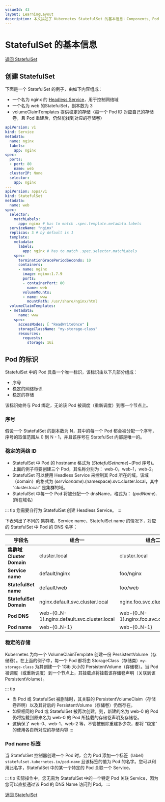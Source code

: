 ```yaml
---
vssueId: 43
layout: LearningLayout
description: 本文描述了 Kubernetes StatefulSet 的基本信息：Components、Pod Selector、Pod Identity
---
```


# StatefulSet 的基本信息

[返回 StatefulSet](./)

## 创建 StatefulSet

下面是一个 StatefulSet 的例子，由如下内容组成：
* 一个名为 nginx 的 [Headless Service](https://kubernetes.io/docs/concepts/services-networking/service/#headless-service)，用于控制网络域
* 一个名为 web 的StatefulSet，副本数为 3
* volumeClaimTemplates 提供稳定的存储（每一个 Pod ID 对应自己的存储卷，且 Pod 重建后，仍然能找到对应的存储卷）

``` yaml
apiVersion: v1
kind: Service
metadata:
  name: nginx
  labels:
    app: nginx
spec:
  ports:
  - port: 80
    name: web
  clusterIP: None
  selector:
    app: nginx
---
apiVersion: apps/v1
kind: StatefulSet
metadata:
  name: web
spec:
  selector:
    matchLabels:
      app: nginx # has to match .spec.template.metadata.labels
  serviceName: "nginx"
  replicas: 3 # by default is 1
  template:
    metadata:
      labels:
        app: nginx # has to match .spec.selector.matchLabels
    spec:
      terminationGracePeriodSeconds: 10
      containers:
      - name: nginx
        image: nginx:1.7.9
        ports:
        - containerPort: 80
          name: web
        volumeMounts:
        - name: www
          mountPath: /usr/share/nginx/html
  volumeClaimTemplates:
  - metadata:
      name: www
    spec:
      accessModes: [ "ReadWriteOnce" ]
      storageClassName: "my-storage-class"
      resources:
        requests:
          storage: 1Gi
```

## Pod 的标识

StatefulSet 中的 Pod 具备一个唯一标识，该标识由以下几部分组成：
* 序号
* 稳定的网络标识
* 稳定的存储

该标识始终与 Pod 绑定，无论该 Pod 被调度（重新调度）到哪一个节点上。

### 序号

假设一个 StatefulSet 的副本数为 N，其中的每一个 Pod 都会被分配一个序号，序号的取值范围从 0 到 N - 1，并且该序号在 StatefulSet 内部是唯一的。

### 稳定的网络 ID

* StatefulSet 中 Pod 的 hostname 格式为 $(StatefulSet name)-$(Pod 序号)。上面的例子将要创建三个 Pod，其名称分别为： web-0，web-1，web-2。
* StatefulSet 可以使用 Headless Service 来控制其 Pod 所在的域。该域（domain）的格式为 $(service name).$(namespace).svc.cluster.local，其中 “cluster.local” 是集群的域。
* StatefulSet 中每一个 Pod 将被分配一个 dnsName，格式为： $(podName).$(所在域名)

::: tip
您需要自行为 StatefulSet 创建 Headless Service。
:::

下表列出了不同的 集群域、Service name、StatefulSet name 的情况下，对应的 StatefulSet 中 Pod 的 DNS 名字：



| 字段名                | 组合一                                       | 组合二                                   | 组合三                                |
| --------------------- | -------------------------------------------- | ---------------------------------------- | ------------------------------------- |
| **集群域 Cluster Domain** | cluster.local                                | cluster.local                            | cluster.local                         |
| **Service name**          | default/nginx                                | foo/nginx                                | foo/nginx                             |
| **StatefulSet name**      | default/web                                  | foo/web                                  | foo/web                               |
| **StatefulSet Domain**    | nginx.default.svc.cluster.local              | nginx.foo.svc.cluster.local              | nginx.foo.svc.kube.local              |
| **Pod DNS**               | web-{0..N-1}.nginx.default.svc.cluster.local | web-{0..N-1}.nginx.foo.svc.cluster.local | web-{0..N-1}.nginx.foo.svc.kube.local |
| **Pod name**              | web-{0..N-1}                                 | web-{0..N-1}                             | web-{0..N-1}                          |

### 稳定的存储

Kubernetes 为每一个 VolumeClaimTemplate 创建一份 PersistentVolume（存储卷）。在上面的例子中，每一个 Pod 都将由 StorageClass（存储类）`my-storage-class` 为其创建一个 1Gib 大小的 PersistentVolume（存储卷）。当 Pod 被调度（或重新调度）到一个节点上，其挂载点将挂载该存储卷声明（关联到该 PersistentVolume）。

::: tip
* 当 Pod 或 StatefulSet 被删除时，其关联的 PersistentVolumeClaim（存储卷声明）以及其背后的 PersistentVolume（存储卷）仍然存在。
* 如果相同的 Pod 或 StatefulSet 被再次创建，则，新建的名为 web-0 的 Pod 仍将挂载到原来名为 web-0 的 Pod 所挂载的存储卷声明及存储卷。
* 这确保了 web-0、web-1、web-2 等，不管被删除重建多少次，都将 “稳定” 的使用各自所对应的存储内容
:::

### Pod name 标签

当 StatefulSet 控制器创建一个 Pod 时，会为 Pod 添加一个标签（label） `statefulset.kubernetes.io/pod-name` 且该标签的值为 Pod 的名字。您可以利用此名字，StatefulSet 中的某一个特定的 Pod 关联一个 Service。

::: tip
实际操作中，您无需为 StatefulSet 中的一个特定 Pod 关联 Service，因为您可以直接通过该 Pod 的 DNS Name 访问到 Pod。
:::


[返回 StatefulSet](./)
